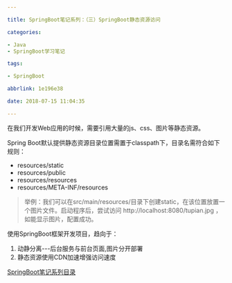 ```yaml
---

title: SpringBoot笔记系列：（三）SpringBoot静态资源访问

categories:

- Java
- SpringBoot学习笔记

tags:

- SpringBoot

abbrlink: 1e196e38

date: 2018-07-15 11:04:35

---
```


在我们开发Web应用的时候，需要引用大量的js、css、图片等静态资源。

<!-- more -->

Spring Boot默认提供静态资源目录位置需置于classpath下，目录名需符合如下规则：

- resources/static
- resources/public
- resources/resources
- resources/META-INF/resources

> 举例：我们可以在src/main/resources/目录下创建static，在该位置放置一个图片文件。启动程序后，尝试访问 http://localhost:8080/tupian.jpg ，如能显示图片，配置成功。

使用SpringBoot框架开发项目，趋向于：

1. 动静分离---后台服务与前台页面,图片分开部署
2. 静态资源使用CDN加速增强访问速度

[SpringBoot笔记系列目录](e0c584e.html)
